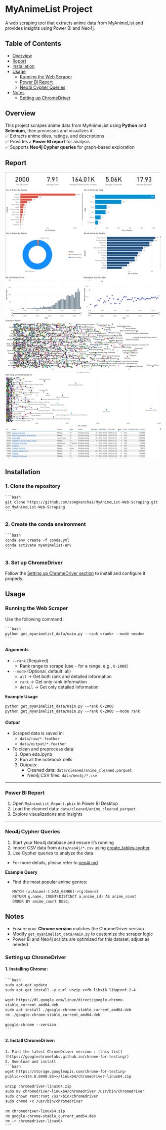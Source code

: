 # **MyAnimeList Project**  
A web scraping tool that extracts anime data from MyAnimeList and provides insights using Power BI and Neo4j.  

## **Table of Contents**  
- [Overview](#overview)  
- [Report](#report)  
- [Installation](#installation)  
- [Usage](#usage)  
  - [Running the Web Scraper](#running-the-web-scraper)  
  - [Power BI Report](#power-bi-report)  
  - [Neo4j Cypher Queries](#neo4j-cypher-queries)  
- [Notes](#notes)  
  - [Setting up ChromeDriver](#setting-up-chromedriver)  


## **Overview**  
This project scrapes anime data from MyAnimeList using **Python** and **Selenium**, then processes and visualizes it:  
✅ Extracts anime titles, ratings, and descriptions  
✅ Provides a **Power BI report** for analysis  
✅ Supports **Neo4j Cypher queries** for graph-based exploration  

## **Report**  
<img src="static/report_1.png" alt="Sample Report"/>
<img src="static/report_2.png" alt="Sample Report"/>
<img src="static/report_3.png" alt="Sample Report"/>

## **Installation**  

### **1. Clone the repository**  
    ```bash
    git clone https://github.com/zongkenchai/MyAnimeList-Web-Scraping.git
    cd MyAnimeList-Web-Scraping
    ```

### **2. Create the conda environment**  
    ```bash
    conda env create -f conda.yml
    conda activate myanimelist-env
    ```
### **3. Set up ChromeDriver**
Follow the [Setting up ChromeDriver section](#setting-up-chromedriver) to install and configure it properly.

## **Usage**
### **Running the Web Scraper**
Use the following command :

    ```bash
    python get_myanimelist_data/main.py --rank <rank> --mode <mode>
    ```
#### **Arguments**
- `--rank` (Required) 
    - Rank range to scrape (use `-` for a range, e.g., `0-1000`)
- `--mode` (Optional, default: all)
    - `all` → Get both rank and detailed information
    - `rank` → Get only rank information
    - `detail` → Get only detailed information

**Example Usage**
```
python get_myanimelist_data/main.py --rank 0-2000
python get_myanimelist_data/main.py --rank 0-2000 --mode rank
```

#### *Output*
- Scraped data is saved in:
    - `data/raw/*.feather`
    - `data/output/*.feather`
- To clean and preprocess data:
    1. Open eda.ipynb
    2. Run all the notebook cells
    3. Outputs:
        - Cleaned data: `data/cleaned/anime_cleaned.parquet`
        - Neo4j CSV files: `data/neo4j/*.csv`

---

### **Power BI Report**
1. Open `MyAnimeList_Report.pbix` in Power BI Desktop
2. Load the cleaned data: `data/cleaned/anime_cleaned.parquet`
3. Explore visualizations and insights

---

### **Neo4j Cypher Queries**
1. Start your Neo4j database and ensure it’s running
2. Import CSV data from `data/neo4j/*.csv` using [create_tables.cypher](./cipher_queries/create_tables.cypher)
3. Use Cypher queries to analyze the data
- For more details, please refer to [neo4j.md](neo4j.md)

**Example Query**
- Find the most popular anime genres:
    ```cypher
    MATCH (a:Anime)-[:HAS_GENRE]->(g:Genre)
    RETURN g.name, COUNT(DISTINCT a.anime_id) AS anime_count
    ORDER BY anime_count DESC;
    ```

## **Notes**
- Ensure your **Chrome version** matches the ChromeDriver version
- Modify `get_myanimelist_data/main.py` to customize the scraper logic
- Power BI and Neo4j scripts are optimized for this dataset; adjust as needed

### **Setting up ChromeDriver**
#### 1. Installing Chrome:
    ```bash
    sudo apt-get update
    sudo apt-get install -y curl unzip xvfb libxi6 libgconf-2-4

    wget https://dl.google.com/linux/direct/google-chrome-stable_current_amd64.deb
    sudo apt install ./google-chrome-stable_current_amd64.deb
    rm ./google-chrome-stable_current_amd64.deb

    google-chrome --version
    ```

#### 2. Install ChromeDriver:
    1. Find the latest ChromeDriver version : [this list](https://googlechromelabs.github.io/chrome-for-testing/)
    2. Download and install
    ```bash
    wget https://storage.googleapis.com/chrome-for-testing-public/<<134.0.6998.88>>/linux64/chromedriver-linux64.zip

    unzip chromedriver-linux64.zip
    sudo mv chromedriver-linux64/chromedriver /usr/bin/chromedriver
    sudo chown root:root /usr/bin/chromedriver
    sudo chmod +x /usr/bin/chromedriver

    rm chromedriver-linux64.zip
    rm google-chrome-stable_current_amd64.deb
    rm -r chromedriver-linux64
    ```
